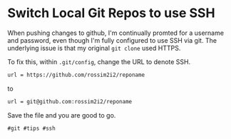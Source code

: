 # Switch Local Git Repos to use SSH

When pushing changes to github, I'm continually promted for a username
and password, even though I'm fully configured to use SSH via git. The
underlying issue is that my original `git clone` used HTTPS.

To fix this, within `.git/config`, change the URL to denote SSH.

``` bash
url = https://github.com/rossim2i2/reponame
```

to

``` bash
url = git@github.com:rossim2i2/reponame
```

Save the file and you are good to go.

    #git #tips #ssh

